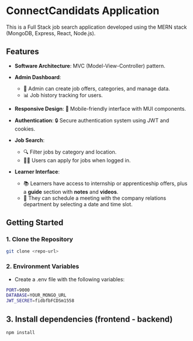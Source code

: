# ConnectCandidats Application

This is a Full Stack job search application developed using the MERN stack (MongoDB, Express, React, Node.js).

## Features

- **Software Architecture**: MVC (Model-View-Controller) pattern.
  
- **Admin Dashboard**:
  - 📝 Admin can create job offers, categories, and manage data.
  - 📊 Job history tracking for users.
  
- **Responsive Design**: 📱 Mobile-friendly interface with MUI components.

- **Authentication**: 🔒 Secure authentication system using JWT and cookies.

- **Job Search**:
  - 🔍 Filter jobs by category and location.
  - 🧑‍💼 Users can apply for jobs when logged in.

- **Learner Interface**:
  - 📚 Learners have access to internship or apprenticeship offers, plus a **guide** section with **notes** and **videos**.
  - 📅 They can schedule a meeting with the company relations department by selecting a date and time slot.

## Getting Started

### 1. Clone the Repository

```bash
git clone <repo-url>
```
### 2. Environment Variables
-  Create a .env file with the following variables:
```bash
PORT=9000
DATABASE=YOUR_MONGO_URL
JWT_SECRET=fidbfbFCDSm1558
```
## 3. Install dependencies (frontend - backend)
```bash
npm install
```
